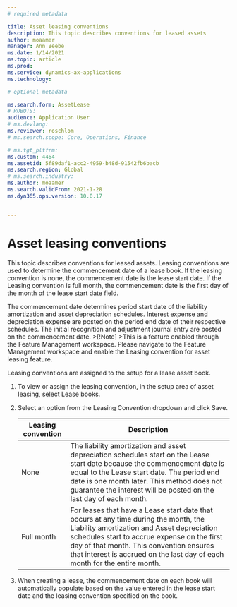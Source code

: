 ```yaml
---
# required metadata

title: Asset leasing conventions 
description: This topic describes conventions for leased assets
author: moaamer
manager: Ann Beebe
ms.date: 1/14/2021
ms.topic: article
ms.prod: 
ms.service: dynamics-ax-applications
ms.technology: 

# optional metadata

ms.search.form: AssetLease
# ROBOTS: 
audience: Application User
# ms.devlang: 
ms.reviewer: roschlom
# ms.search.scope: Core, Operations, Finance

# ms.tgt_pltfrm: 
ms.custom: 4464
ms.assetid: 5f89daf1-acc2-4959-b48d-91542fb6bacb
ms.search.region: Global
# ms.search.industry: 
ms.author: moaamer
ms.search.validFrom: 2021-1-28
ms.dyn365.ops.version: 10.0.17


---
```


# Asset leasing conventions  

This topic describes conventions for leased assets. Leasing conventions are used to determine the commencement date of a lease book. If the leasing convention is none, the commencement date is the lease start date. If the Leasing convention is full month, the commencement date is the first day of the month of the lease start date field. 

The commencement date determines period start date of the liability amortization and asset depreciation schedules. Interest expense and depreciation expense are posted on the period end date of their respective schedules. The initial recognition and adjustment journal entry are posted on the commencement date. 
    >[!Note] 
	>This is a feature enabled through the Feature Management workspace. Please navigate to the Feature Management workspace and enable the Leasing convention for asset leasing feature. 

Leasing conventions are assigned to the setup for a lease asset book.  

1. To view or assign the leasing convention, in the setup area of asset leasing, select Lease books.  
2. Select an option from the Leasing Convention dropdown and click Save. 

    | Leasing convention | Description |
	| ------------------ | ----------- |
    | None               | The liability amortization and asset depreciation schedules start on the Lease start date because the commencement date is equal to the Lease start date. The period end date is one month later. This method does not guarantee the interest will be posted on the last day of each month. |
	| Full month         | For leases that have a Lease start date that occurs at any time during the month, the Liability amortization and Asset depreciation schedules start to accrue expense on the first day of that month. This convention ensures that interest is accrued on the last day of each month for the entire month. |

3. When creating a lease, the commencement date on each book will automatically populate based on the value entered in the lease start date and the leasing convention specified on the book. 
